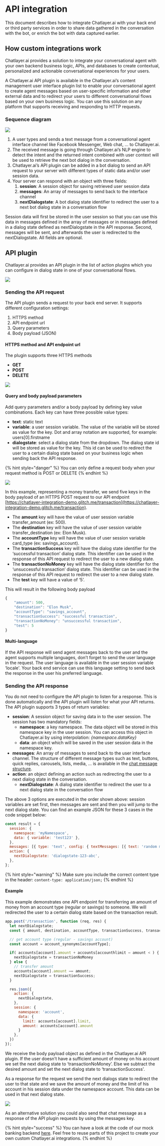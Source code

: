 # API integration

This document describes how to integrate Chatlayer.ai with your back end or third party services in order to share data gathered in the conversation with the bot, or enrich the bot with data captured earlier.

## How custom integrations work

Chatlayer.ai provides a solution to integrate your conversational agent with your own backend business logic, APIs, and databases to create contextual, personalized and actionable conversational experiences for your users.

A Chatlayer.ai API plugin is available in the Chatlayer.ai’s content management user interface plugin list to enable your conversational agent to create agent messages based on user-specific information and other external data and to redirect your users to different conversational flows based on your own business logic. You can use this solution on any platform that supports receiving and responding to HTTP requests.

### Sequence diagram

![](../../.gitbook/assets/image%20%28131%29.png)

1. A user types and sends a text message from a conversational agent interface channel like Facebook Messenger, Web chat, … to Chatlayer.ai.
2. The received message is going through Chatlayer.ai’s NLP engine to detect the intent and the returned intent combined with user context will be used to retrieve the next bot dialog in the conversation.
3. Chatlayer.ai’s API plugin can be added in a bot dialog to send an API request to your server with different types of static data and/or user session data.
4. Your server can respond with an object with three fields:
   1. **session**: A session object for saving retrieved user session data
   2. **messages**: An array of messages to send back to the interface channel
   3. **nextDialogstate**: A bot dialog state identifier to redirect the user to a next bot dialog state in a conversation flow

Session data will first be stored in the user session so that you can use this data in messages defined in the array of messages or in messages defined in a dialog state defined as nextDialogstate in the API response. Second, messages will be sent, and afterwards the user is redirected to the nextDialogstate. All fields are optional.

## API plugin

Chatlayer.ai provides an API plugin in the list of action plugins which you can configure in dialog state in one of your conversational flows.

![](../../.gitbook/assets/image%20%28174%29.png)

### Sending the API request

The API plugin sends a request to your back end server. It supports different configuration settings:

1. HTTPS method
2. API endpoint url
3. Query parameters
4. Body payload \(JSON\)

#### HTTPS method and API endpoint url

The plugin supports three HTTPS methods

* **GET**
* **POST**
* **DELETE**

![](../../.gitbook/assets/2%20%282%29.png)

#### Query and body payload parameters

Add query parameters and/or a body payload by defining key value combinations. Each key can have three possible value types:

* **text**: static text
* **variable**: a user session variable. The value of the variable will be stored as value for the key. Dot and array notation are supported, for example: users\[0\].firstname
* **dialogstate**: select a dialog state from the dropdown. The dialog state id will be stored as value for the key. This id  can be used to redirect the user to a certain dialog state based on your business logic when sending back the API response.

{% hint style="danger" %}
You can only define a request body when your request method is POST or DELETE
{% endhint %}

![](../../.gitbook/assets/3%20%281%29.png)

In this example, representing a money transfer, we send five keys in the body payload of an HTTPS POST request to our API endpoint [https://chatlayer-integration-demo.glitch.me/transaction](https://chatlayer-integration-demo.glitch.me/transaction).

* The **amount** key will have the value of user session variable transfer\_amount \(ex: 500\).
* The **destination** key will have the value of user session variable transfer\_destination \(ex: Elon Musk\).
* The **accountType** key will have the value of user session variable card\_type \(ex: savings\_account\).
* The **transactionSuccess** key will have the dialog state identifier for the ‘successful transaction’ dialog state. This identifier can be used in the response of this API request to redirect the user to a new dialog state.
* The **transactionNoMoney** key will have the dialog state identifier for the ‘unsuccessful transaction’ dialog state. This identifier can be used in the response of this API request to redirect the user to a new dialog state.
* The **test** key will have a value of ‘5’.

This will result in the following body payload

```javascript
{
    "amount": 500,
    "destination": "Elon Musk",
    "accountType": "savings_account",
    "transactionSuccess": "successful transaction",
    "transactionNoMoney": "unsuccessful transaction",
    "test": 5
}
```

#### Multi-language

If the API response will send agent messages back to the user and the agent supports multiple languages, don’t forget to send the user language in the request. The user language is available in the user session variable ‘locale'. Your back end service can use this language setting to send back the response in the user his preferred language.

### Sending the API response

You do not need to configure the API plugin to listen for a response. This is done automatically and the API plugin will listen for what your API returns. The API plugin supports 3 types of return variables:

* **session**: A session object for saving data in to the user session. The session has two mandatory fields:
  * **namespace**: a key namespace. The data object will be stored in this namespace key in the user session. You can access this object in Chatlayer.ai by using interpolation: _{namespace.dataKey}_
  * **data**: an object which will be saved in the user session data in the namespace key.
* **messages**: An array of messages to send back to the user interface channel. The structure of different message types such as text, buttons, quick replies, carousels, lists, media, … is available in the [chat message structure](../chat-message-structure-for-apis.md).
* **action**: an object defining an action such as redirecting the user to a next dialog state in the conversation.
  * **nextDialogstate**: A dialog state identifier to redirect the user to a next dialog state in the conversation flow

The above 3 options are executed in the order shown above: session variables are set first, then messages are sent and then you will jump to the next dialog state. You can find an example JSON for these 3 cases in the code snippet below:

```javascript
const result = {
  session: {
    namespace: 'myNamespace',
    data: { variable: 'test123' },
  },
  messages: [{ type: 'text', config: { textMessages: [{ text: 'random message 1' }] } }],
  action: {
    nextDialogstate: 'dialogstate-123-abc',
  },
};
```

{% hint style="warning" %}
Make sure you include the correct content type in the header: `content-type: application/json;`
{% endhint %}

#### Example

This example demonstrates one API endpoint for transferring an amount of money from an account type \(regular or savings\) to someone. We will redirected the user to a certain dialog state based on the transaction result.

```javascript
app.post('/transaction', function (req, res) {
  let nextDialogstate; 
  const { amount, destination, accountType, transactionSuccess, transactionNoMoney = req.body; 

  // get account type (regular - savings account) 
  const account = account_synonyms[accountType];

  if( accounts[account].amount + accounts[accounthlimit — amount < ) {
    nextDialogstate = transactionNoMoney 
  } else { 
    // transfer amount 
    accounts[account].amount —= amount;
    nextDialogstate = transactionSuccess; 
  } 

  res.json({
    action: { 
      nextDialogstate,
    }, 
    session: {
      namespace: 'account', 
      data: {
        limit: accounts[account].limit, 
        amount: accounts[account].amount 
      }
    },
  })
});
```

We receive the body payload object as defined in the Chatlayer.ai API plugin. If the user doesn’t have a sufficient amount of money on his account we set the next dialog state to ‘transactionNoMoney’. Else we subtract the desired amount and set the next dialog state to ‘transactionSuccess'.

As a response for the request we send the next dialogs state to redirect the user to that state and we save the amount of money and the limit of his account in his session data under the namespace account. This data can be used in that next dialog state.

![](../../.gitbook/assets/image%20%28229%29.png)

As an alternative solution you could also send that chat message as a response of the API plugin requests by using the messages key.

{% hint style="success" %}
You can have a look at the code of our mock banking backend [here](https://chatlayer-integration-demo.glitch.me/). Feel free to reuse parts of this project to create your own custom Chatlayer.ai integrations.
{% endhint %}

